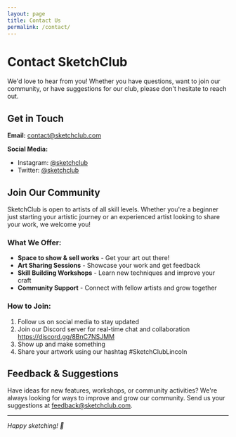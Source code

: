 ```yaml
---
layout: page
title: Contact Us
permalink: /contact/
---
```


# Contact SketchClub

We'd love to hear from you! Whether you have questions, want to join our community, or have suggestions for our club, please don't hesitate to reach out.

## Get in Touch

**Email:** [contact@sketchclub.com](mailto:contact@sketchclub.com)

**Social Media:**
- Instagram: [@sketchclub](https://instagram.com/sketchclub)
- Twitter: [@sketchclub](https://twitter.com/sketchclub)

## Join Our Community

SketchClub is open to artists of all skill levels. Whether you're a beginner just starting your artistic journey or an experienced artist looking to share your work, we welcome you!

### What We Offer:
- **Space to show & sell works** - Get your art out there!
- **Art Sharing Sessions** - Showcase your work and get feedback
- **Skill Building Workshops** - Learn new techniques and improve your craft
- **Community Support** - Connect with fellow artists and grow together

### How to Join:
1. Follow us on social media to stay updated
2. Join our Discord server for real-time chat and collaboration https://discord.gg/8BnC7NSJMM
3. Show up and make something
4. Share your artwork using our hashtag #SketchClubLincoln

## Feedback & Suggestions

Have ideas for new features, workshops, or community activities? We're always looking for ways to improve and grow our community. Send us your suggestions at [feedback@sketchclub.com](mailto:feedback@sketchclub.com).

---

*Happy sketching! 🎨*
